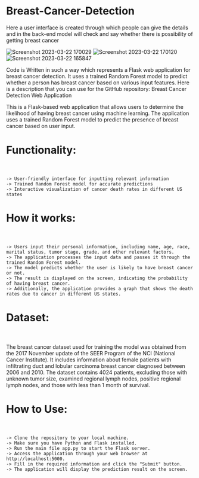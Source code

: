 # Breast-Cancer-Detection
Here a user interface is created through which people can give the details and in the back-end model will check and say whether there is possibility of getting breast cancer


![Screenshot 2023-03-22 170029](https://user-images.githubusercontent.com/99462259/226891330-8795b67d-d54b-45ac-952f-af9b611d0923.png)
![Screenshot 2023-03-22 170120](https://user-images.githubusercontent.com/99462259/226891486-37dab7bf-ef80-4413-92c3-828a206a7c65.png)
![Screenshot 2023-03-22 165847](https://user-images.githubusercontent.com/99462259/226891030-bd7643db-0cc6-430a-80ba-5d0172bd1a1b.png)


Code is Written in such a way which represents a Flask web application for breast cancer detection. It uses a trained Random Forest model to predict whether a person has breast cancer based on various input features. Here is a description that you can use for the GitHub repository:
Breast Cancer Detection Web Application<br>

This is a Flask-based web application that allows users to determine the likelihood of having breast cancer using machine learning. The application uses a trained Random Forest model to predict the presence of breast cancer based on user input.<br>
# Functionality:<br><br>

    -> User-friendly interface for inputting relevant information
    -> Trained Random Forest model for accurate predictions
    -> Interactive visualization of cancer death rates in different US states

# How it works:<br><br>

    -> Users input their personal information, including name, age, race, marital status, tumor stage, grade, and other relevant factors.
    -> The application processes the input data and passes it through the trained Random Forest model.
    -> The model predicts whether the user is likely to have breast cancer or not.
    -> The result is displayed on the screen, indicating the probability of having breast cancer.
    -> Additionally, the application provides a graph that shows the death rates due to cancer in different US states.

# Dataset:<br><br>

The breast cancer dataset used for training the model was obtained from the 2017 November update of the SEER Program of the NCI (National Cancer Institute). It includes information about female patients with infiltrating duct and lobular carcinoma breast cancer diagnosed between 2006 and 2010. The dataset contains 4024 patients, excluding those with unknown tumor size, examined regional lymph nodes, positive regional lymph nodes, and those with less than 1 month of survival.

# How to Use:<br><br>

    -> Clone the repository to your local machine.
    -> Make sure you have Python and Flask installed.
    -> Run the main file app.py to start the Flask server.
    -> Access the application through your web browser at http://localhost:5000.
    -> Fill in the required information and click the "Submit" button.
    -> The application will display the prediction result on the screen.
